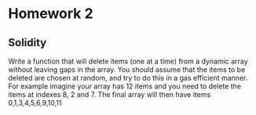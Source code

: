 # Homework 2
## Solidity
Write a function that will delete items (one at a time) from a dynamic array without leaving gaps in the array. You should assume that the items to be deleted are chosen at random, and try to do this in a gas efficient manner.
For example imagine your array has 12 items and you need to delete the items at indexes 8, 2 and 7.
The final array will then have items  0,1,3,4,5,6,9,10,11 